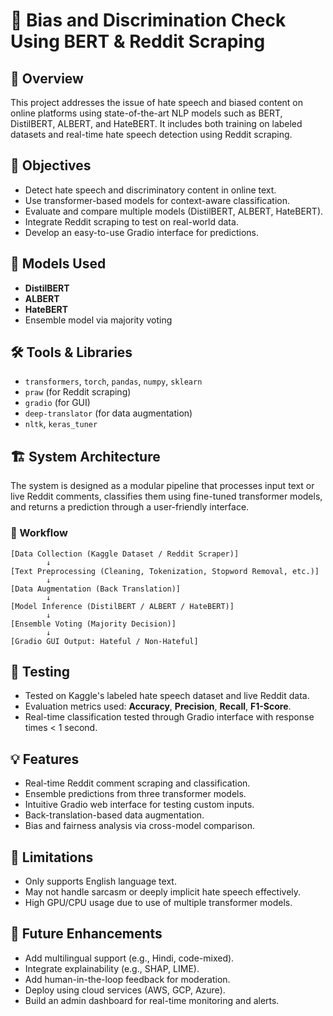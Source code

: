 # 📌 Bias and Discrimination Check Using BERT & Reddit Scraping

## 📖 Overview
This project addresses the issue of hate speech and biased content on online platforms using state-of-the-art NLP models such as BERT, DistilBERT, ALBERT, and HateBERT. It includes both training on labeled datasets and real-time hate speech detection using Reddit scraping.

## 🎯 Objectives
- Detect hate speech and discriminatory content in online text.
- Use transformer-based models for context-aware classification.
- Evaluate and compare multiple models (DistilBERT, ALBERT, HateBERT).
- Integrate Reddit scraping to test on real-world data.
- Develop an easy-to-use Gradio interface for predictions.

## 🧠 Models Used
- **DistilBERT**
- **ALBERT**
- **HateBERT**
- Ensemble model via majority voting

## 🛠️ Tools & Libraries
- `transformers`, `torch`, `pandas`, `numpy`, `sklearn`
- `praw` (for Reddit scraping)
- `gradio` (for GUI)
- `deep-translator` (for data augmentation)
- `nltk`, `keras_tuner`

## 🏗️ System Architecture

The system is designed as a modular pipeline that processes input text or live Reddit comments, classifies them using fine-tuned transformer models, and returns a prediction through a user-friendly interface.

### 🔄 Workflow

```text
[Data Collection (Kaggle Dataset / Reddit Scraper)]
        ↓
[Text Preprocessing (Cleaning, Tokenization, Stopword Removal, etc.)]
        ↓
[Data Augmentation (Back Translation)]
        ↓
[Model Inference (DistilBERT / ALBERT / HateBERT)]
        ↓
[Ensemble Voting (Majority Decision)]
        ↓
[Gradio GUI Output: Hateful / Non-Hateful]

```



## 🧪 Testing
- Tested on Kaggle's labeled hate speech dataset and live Reddit data.
- Evaluation metrics used: **Accuracy**, **Precision**, **Recall**, **F1-Score**.
- Real-time classification tested through Gradio interface with response times < 1 second.

## 💡 Features
- Real-time Reddit comment scraping and classification.
- Ensemble predictions from three transformer models.
- Intuitive Gradio web interface for testing custom inputs.
- Back-translation-based data augmentation.
- Bias and fairness analysis via cross-model comparison.

## 🧩 Limitations
- Only supports English language text.
- May not handle sarcasm or deeply implicit hate speech effectively.
- High GPU/CPU usage due to use of multiple transformer models.

## 🔮 Future Enhancements
- Add multilingual support (e.g., Hindi, code-mixed).
- Integrate explainability (e.g., SHAP, LIME).
- Add human-in-the-loop feedback for moderation.
- Deploy using cloud services (AWS, GCP, Azure).
- Build an admin dashboard for real-time monitoring and alerts.

